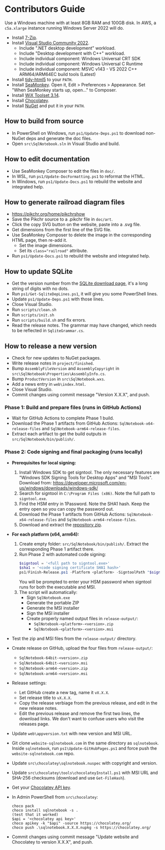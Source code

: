 # Contributors Guide

Use a Windows machine with at least 8GB RAM and 100GB disk.
In AWS, a `c5a.xlarge` instance running Windows Server 2022 will do.

- Install [7-Zip](https://www.7-zip.org/).
- Install [Visual Studio Community 2022](https://visualstudio.microsoft.com/vs/).
    - Include ".NET desktop development" workload.
    - Include "Desktop development with C++" workload.
    - Include individual component: Windows Universal CRT SDK
    - Include individual component: Windows Universal C Runtime
    - Include individual component: MSVC v143 - VS 2022 C++ ARM64/ARM64EC build tools (Latest)
- Install [tidy-html5](https://github.com/htacg/tidy-html5) to your `PATH`.
- Install [SeaMonkey](https://www.seamonkey-project.org/releases/). Open it, Edit > Preferences > Appearance. Set "When SeaMonkey starts up, open..." to Composer.
- Install [WiX Toolset 3.14](https://github.com/wixtoolset/wix3/releases).
- Install [Chocolatey](https://chocolatey.org/install).
- Install [NuGet](https://www.nuget.org/downloads) and put it in your `PATH`.

## How to build from source

- In PowerShell on Windows, run `ps1/Update-Deps.ps1` to download non-NuGet deps and generate the doc files.
- Open `src\SqlNotebook.sln` in Visual Studio and build.

## How to edit documentation

- Use SeaMonkey Composer to edit the files in `doc/`.
- In WSL, run `ps1/Update-DocFormatting.ps1` to reformat the HTML.
- In Windows, run `ps1/Update-Docs.ps1` to rebuild the website and integrated help.

## How to generate railroad diagram files

- https://pikchr.org/home/pikchrshow
- Save the Pikchr source to a .pikchr file in `doc/art`.
- Click the copy SVG button on the website, paste into a .svg file.
- Get dimensions from the first line of the SVG file.
- Use SeaMonkey Composer to delete the image in the corresponding HTML page, then re-add it.
    - Set the image dimensions.
    - Set its `class="railroad"` attribute.
- Run `ps1/Update-Docs.ps1` to rebuild the website and integrated help.

## How to update SQLite

- Get the version number from the [SQLite download page](https://sqlite.org/download.html), it's a long string of digits with no dots.
- Run `ps1/Get-SqliteDepLines.ps1`, it will give you some PowerShell lines.
- Update `ps1/Update-Deps.ps1` with those lines.
- Close Visual Studio.
- Run `scripts/clean.sh`
- Run `scripts/init.sh`
- Run `scripts/build.sh` and fix errors.
- Read the release notes. The grammar may have changed, which needs to be reflected in `SqliteGrammar.cs`.

## How to release a new version

- Check for new updates to NuGet packages.
- Write release notes in `project/finished`.
- Bump `AssemblyFileVersion` and `AssemblyCopyright` in `src\SqlNotebook\Properties\AssemblyInfo.cs`.
- Bump `ProductVersion` in `src\SqlNotebook.wxs`.
- Add a news entry in `web\index.html`.
- Close Visual Studio.
- Commit changes using commit message "Version X.X.X", and push.

### Phase 1: Build and prepare files (runs in GitHub Actions)
- Wait for GitHub Actions to complete Phase 1 build.
- Download the Phase 1 artifacts from GitHub Actions: `SqlNotebook-x64-release-files` and `SqlNotebook-arm64-release-files`.
- Extract each artifact to get the build outputs in `src/SqlNotebook/bin/publish/`.

### Phase 2: Code signing and final packaging (runs locally)
- **Prerequisites for local signing:**
  1. Install Windows SDK to get signtool. The only necessary features are "Windows SDK Signing Tools for Desktop Apps" and "MSI Tools". Download from: https://developer.microsoft.com/en-us/windows/downloads/windows-sdk/
  1. Search for signtool in `C:\Program Files (x86)`. Note the full path to `signtool.exe`.
  1. Find the HSM entry in 1Password. Note the SHA1 hash. Keep the entry open so you can copy the password out.
  1. Download the Phase 1 artifacts from GitHub Actions: `SqlNotebook-x64-release-files` and `SqlNotebook-arm64-release-files`.
  1. Download and extract the [repository zip](https://github.com/brianluft/sqlnotebook/archive/refs/heads/master.zip).

- **For each platform (x64, arm64):**
  1. Create empty folder: `src/SqlNotebook/bin/publish/`. Extract the corresponding Phase 1 artifact there.
  1. Run Phase 2 with automated code signing:
     ```powershell
     $signtool = '<full path to signtool.exe>'
     $sha1 = '<code signing certificate SHA1 hash>'
     ps1/Finish-Release.ps1 -Platform <platform> -SigntoolPath "$signtool" -SigntoolSha1 "$sha1" -Version "<version>"
     ```
     You will be prompted to enter your HSM password when signtool runs for both the executable and MSI.
  1. The script will automatically:
     - Sign `SqlNotebook.exe`
     - Generate the portable ZIP
     - Generate the MSI installer
     - Sign the MSI installer
     - Create properly named output files in `release-output/`:
       - `SqlNotebook-<platform>-<version>.zip`
       - `SqlNotebook-<platform>-<version>.msi`

- Test the zip and MSI files from the `release-output/` directory.
- Create release on GitHub, upload the four files from `release-output/`:
    - `SqlNotebook-64bit-<version>.zip`
    - `SqlNotebook-64bit-<version>.msi`
    - `SqlNotebook-arm64-<version>.zip`
    - `SqlNotebook-arm64-<version>.msi`
- Release settings:
    - Let GitHub create a new tag, name it `vX.X.X`.
    - Set release title to `vX.X.X`.
    - Copy the release verbiage from the previous release, and edit in the new release notes.
    - Edit the previous release and remove the first two lines, the download links. We don't want to confuse users who visit the releases page.
- Update `web\appversion.txt` with new version and MSI URL.
- Git clone `website-sqlnotebook.com` in the same directory as `sqlnotebook`. Inside `sqlnotebook`, run `ps1\Update-GitHubPages.ps1` and force push the `website-sqlnotebook.com` repo.
- Update `src\chocolatey\sqlnotebook.nuspec` with copyright and version.
- Update `src\chocolatey\tools\chocolateyInstall.ps1` with MSI URL and SHA-256 checksums (download and use `Get-FileHash`).
- Get your [Chocolatey API key](https://community.chocolatey.org/account).
- In Admin PowerShell from `src\chocolatey`:
    ```
    choco pack
    choco install sqlnotebook -s .
    (test that it worked)
    $api = '<chocolatey api key>'
    choco apikey -k "$api" -source https://chocolatey.org/
    choco push .\sqlnotebook.X.X.X.nupkg -s https://chocolatey.org/
    ```
- Commit changes using commit message "Update website and Chocolatey to version X.X.X", and push.
